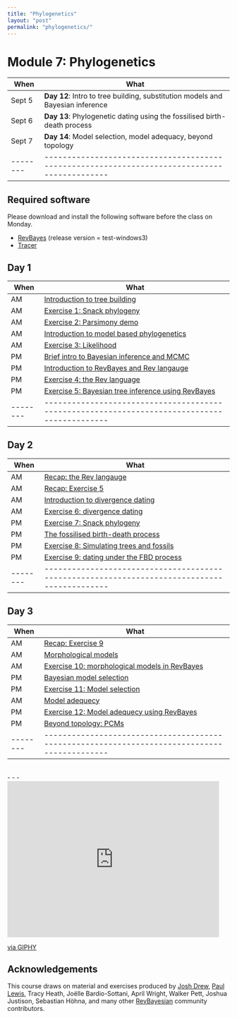 ```yaml
---
title: "Phylogenetics"
layout: "post" 
permalink: "phylogenetics/"
---
```


# Module 7: Phylogenetics 

| When   | What                                                                                       |
|--------|--------------------------------------------------------------------------------------------|
| Sept 5 | **Day 12**: Intro to tree building, substitution models and Bayesian inference             |
| Sept 6 | **Day 13**: Phylogenetic dating using the fossilised birth-death process                   |
| Sept 7 | **Day 14**: Model selection, model adequacy, beyond topology                               |
|--------|--------------------------------------------------------------------------------------------|

## Required software

Please download and install the following software before the class on Monday. 

* [RevBayes](https://github.com/revbayes/revbayes/releases/tag/test-windows3) (release version = test-windows3)
* [Tracer](http://tree.bio.ed.ac.uk/software/tracer/)

## Day 1

| When   | What                                                                                       |
|--------|--------------------------------------------------------------------------------------------|
| AM | [Introduction to tree building]({{site.baseurl}}/slides/7_phylogenetics/part1.pdf)             |
| AM | [Exercise 1: Snack phylogeny]({{site.baseurl}}/phylogenetics/snack_phylogeny)                   |
| AM | [Exercise 2: Parsimony demo]({{site.baseurl}}/phylogenetics/parsimony)                   |
| AM | [Introduction to model based phylogenetics]({{site.baseurl}}/slides/7_phylogenetics/part2.pdf)                     |
| AM | [Exercise 3: Likelihood]({{site.baseurl}}/phylogenetics/likelihood)                  |
| PM | [Brief intro to Bayesian inference and MCMC]({{site.baseurl}}/slides/7_phylogenetics/part4.pdf) |
| PM | [Introduction to RevBayes and Rev langauge]({{site.baseurl}}/slides/7_phylogenetics/part3_RB_intro.pdf) |
| PM | [Exercise 4: the Rev language]({{site.baseurl}}/phylogenetics/revbayes)        |
| PM | [Exercise 5: Bayesian tree inference using RevBayes]({{site.baseurl}}/phylogenetics/bayesian)        |
|--------|--------------------------------------------------------------------------------------------|


## Day 2

| When   | What                                                                                       |
|--------|--------------------------------------------------------------------------------------------|
| AM | [Recap: the Rev langauge]({{site.baseurl}}/slides/7_phylogenetics/part3_RB_intro.pdf) |
| AM | [Recap: Exercise 5]({{site.baseurl}}/phylogenetics/bayesian)        |
| AM | [Introduction to divergence dating]({{site.baseurl}}/slides/7_phylogenetics/part5.pdf)                     |
| AM | [Exercise 6: divergence dating]({{site.baseurl}}/phylogenetics/dating)                  |
| PM | [Exercise 7: Snack phylogeny]({{site.baseurl}}/phylogenetics/snack_phylogeny2)                   |
| PM | [The fossilised birth-death process]({{site.baseurl}}/slides/7_phylogenetics/part6.pdf) |
| PM | [Exercise 8: Simulating trees and fossils]({{site.baseurl}}/phylogenetics/fbd_sim) |
| PM | [Exercise 9: dating under the FBD process]({{site.baseurl}}/phylogenetics/fbd_inf)        |
|--------|--------------------------------------------------------------------------------------------|

## Day 3

| When   | What                                                                                       |
|--------|--------------------------------------------------------------------------------------------|
| AM | [Recap: Exercise 9]({{site.baseurl}}/phylogenetics/fbd_inf)        |
| AM | [Morphological models]({{site.baseurl}}/slides/7_phylogenetics/Laura_part1.pdf)        |
| AM | [Exercise 10: morphological models in RevBayes]({{site.baseurl}}/phylogenetics/morpho)        |
| PM | [Bayesian model selection]({{site.baseurl}}/slides/7_phylogenetics/Laura_part2.pdf)        |
| PM | [Exercise 11: Model selection]({{site.baseurl}}/phylogenetics/model_selection)        |
| AM | [Model adequecy]({{site.baseurl}}/slides/7_phylogenetics/Laura_part3.pdf)        |
| PM | [Exercise 12: Model adequecy using RevBayes]({{site.baseurl}}/phylogenetics/model_adequacy)        |
| PM | [Beyond topology: PCMs]({{site.baseurl}}/slides/7_phylogenetics/part7.pdf)        |
|--------|--------------------------------------------------------------------------------------------|

<br>
- - -
<br>

<iframe src="https://giphy.com/embed/R46UjhMjeOGVhKS1sD" width="480" height="354" frameBorder="0" class="giphy-embed" allowFullScreen></iframe><p><a href="https://giphy.com/gifs/tcm-black-excellence-nicholas-brothers-the-R46UjhMjeOGVhKS1sD">via GIPHY</a></p>

## Acknowledgements

This course draws on material and exercises produced by [Josh Drew](https://labroides.wordpress.com/candy-phylogeny/), [Paul Lewis](https://www.youtube.com/watch?v=1r4z0YJq580), Tracy Heath, Joëlle Bardio-Sottani, April Wright, Walker Pett, Joshua Justison, Sebastian Höhna, and many other [RevBayesian](https://revbayes.github.io) community contributors. 




